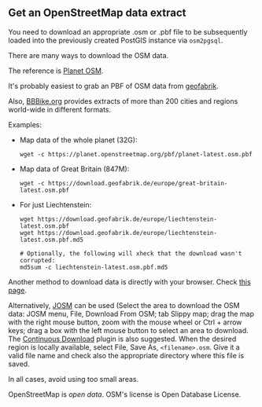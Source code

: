 ## Get an OpenStreetMap data extract

You need to download an appropriate .osm or .pbf file to be subsequently loaded into the previously created PostGIS instance via `osm2pgsql`.

There are many ways to download the OSM data.

The reference is [Planet OSM](https://planet.openstreetmap.org).

It's probably easiest to grab an PBF of OSM data from [geofabrik](https://download.geofabrik.de/).

Also, [BBBike.org](https://download.bbbike.org/osm/) provides extracts of more than 200 cities and regions world-wide in different formats.

Examples:

* Map data of the whole planet (32G):

      wget -c https://planet.openstreetmap.org/pbf/planet-latest.osm.pbf

* Map data of Great Britain (847M):

      wget -c https://download.geofabrik.de/europe/great-britain-latest.osm.pbf

* For just Liechtenstein:

      wget https://download.geofabrik.de/europe/liechtenstein-latest.osm.pbf
      wget https://download.geofabrik.de/europe/liechtenstein-latest.osm.pbf.md5

      # Optionally, the following will xheck that the download wasn't corrupted:
      md5sum -c liechtenstein-latest.osm.pbf.md5

Another method to download data is directly with your browser. Check [this page](https://wiki.openstreetmap.org/wiki/Downloading_data).

Alternatively, [JOSM](https://josm.openstreetmap.de/) can be used (Select the area to download the OSM data: JOSM menu, File, Download From OSM; tab Slippy map; drag the map with the right mouse button, zoom with the mouse wheel or Ctrl + arrow keys; drag a box with the left mouse button to select an area to download. The [Continuous Download](https://wiki.openstreetmap.org/wiki/JOSM/Plugins/continuosDownload) plugin is also suggested. When the desired region is locally available, select File, Save As, `<filename>.osm`. Give it a valid file name and check also the appropriate directory where this file is saved.

In all cases, avoid using too small areas.

OpenStreetMap is *open data*. OSM's license is Open Database License.
